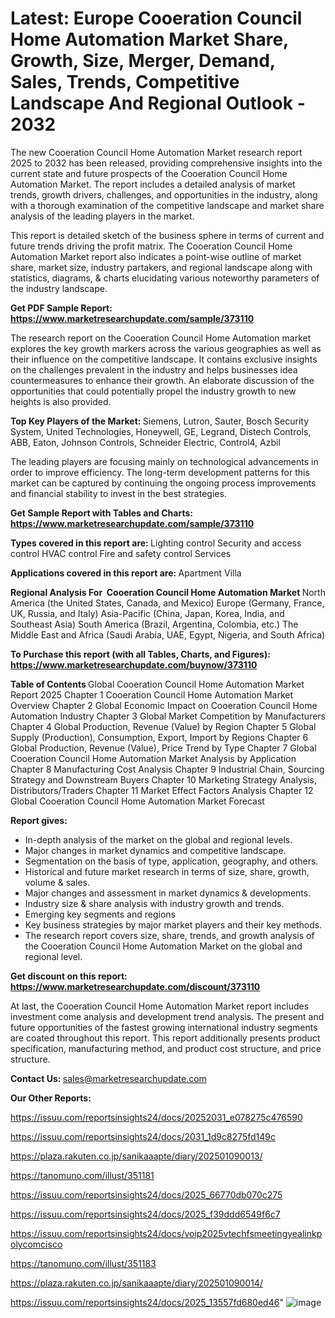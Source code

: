 # Latest: Europe Cooeration Council Home Automation Market Share, Growth, Size, Merger, Demand, Sales, Trends, Competitive Landscape And Regional Outlook - 2032

The new Cooeration Council Home Automation Market research report 2025 to 2032 has been released, providing comprehensive insights into the current state and future prospects of the Cooeration Council Home Automation Market. The report includes a detailed analysis of market trends, growth drivers, challenges, and opportunities in the industry, along with a thorough examination of the competitive landscape and market share analysis of the leading players in the market.

This report is detailed sketch of the business sphere in terms of current and future trends driving the profit matrix. The Cooeration Council Home Automation Market report also indicates a point-wise outline of market share, market size, industry partakers, and regional landscape along with statistics, diagrams, &amp; charts elucidating various noteworthy parameters of the industry landscape.

<strong><b>Get PDF Sample Report: <a href=https://www.marketresearchupdate.com/sample/373110>https://www.marketresearchupdate.com/sample/373110</a></b></strong>

The research report on the Cooeration Council Home Automation market explores the key growth markers across the various geographies as well as their influence on the competitive landscape. It contains exclusive insights on the challenges prevalent in the industry and helps businesses idea countermeasures to enhance their growth. An elaborate discussion of the opportunities that could potentially propel the industry growth to new heights is also provided.

<strong><b>Top Key Players of the Market:
</b></strong>Siemens, Lutron, Sauter, Bosch Security System, United Technologies, Honeywell, GE, Legrand, Distech Controls, ABB, Eaton, Johnson Controls, Schneider Electric, Control4, Azbil<strong><b>
</b></strong>

The leading players are focusing mainly on technological advancements in order to improve efficiency. The long-term development patterns for this market can be captured by continuing the ongoing process improvements and financial stability to invest in the best strategies.

<strong><b>Get Sample Report with Tables and Charts: <a href=https://www.marketresearchupdate.com/sample/373110>https://www.marketresearchupdate.com/sample/373110</a></b></strong>

<strong><b>Types covered in this report are:
</b></strong>Lighting control
Security and access control
HVAC control
Fire and safety control
Services<strong><b>
</b></strong>

<strong><b>Applications covered in this report are:
</b></strong>Apartment
Villa<strong><b>
</b></strong>

<strong><b>Regional Analysis For  Cooeration Council Home Automation Market</b></strong><strong><b>
</b></strong>North America (the United States, Canada, and Mexico)
Europe (Germany, France, UK, Russia, and Italy)
Asia-Pacific (China, Japan, Korea, India, and Southeast Asia)
South America (Brazil, Argentina, Colombia, etc.)
The Middle East and Africa (Saudi Arabia, UAE, Egypt, Nigeria, and South Africa)

<strong><b>To Purchase this report (with all Tables, Charts, and Figures): <a href=https://www.marketresearchupdate.com/buynow/373110>https://www.marketresearchupdate.com/buynow/373110</a></b></strong>

<strong><b>Table of Contents</b></strong><strong><b>
</b></strong>Global Cooeration Council Home Automation Market Report 2025
Chapter 1 Cooeration Council Home Automation Market Overview
Chapter 2 Global Economic Impact on Cooeration Council Home Automation Industry
Chapter 3 Global Market Competition by Manufacturers
Chapter 4 Global Production, Revenue (Value) by Region
Chapter 5 Global Supply (Production), Consumption, Export, Import by Regions
Chapter 6 Global Production, Revenue (Value), Price Trend by Type
Chapter 7 Global Cooeration Council Home Automation Market Analysis by Application
Chapter 8 Manufacturing Cost Analysis
Chapter 9 Industrial Chain, Sourcing Strategy and Downstream Buyers
Chapter 10 Marketing Strategy Analysis, Distributors/Traders
Chapter 11 Market Effect Factors Analysis
Chapter 12 Global Cooeration Council Home Automation Market Forecast

<strong><b>Report gives:</b></strong>

- In-depth analysis of the market on the global and regional levels.
- Major changes in market dynamics and competitive landscape.
- Segmentation on the basis of type, application, geography, and others.
- Historical and future market research in terms of size, share, growth, volume &amp; sales.
- Major changes and assessment in market dynamics &amp; developments.
- Industry size &amp; share analysis with industry growth and trends.
- Emerging key segments and regions
- Key business strategies by major market players and their key methods.
- The research report covers size, share, trends, and growth analysis of the Cooeration Council Home Automation Market on the global and regional level.

<strong><b>Get discount on this report: <a href=https://www.marketresearchupdate.com/discount/373110>https://www.marketresearchupdate.com/discount/373110</a></b></strong>

At last, the Cooeration Council Home Automation Market report includes investment come analysis and development trend analysis. The present and future opportunities of the fastest growing international industry segments are coated throughout this report. This report additionally presents product specification, manufacturing method, and product cost structure, and price structure.

<strong><b>Contact Us:
</b></strong>sales@marketresearchupdate.com

<strong>Our Other Reports:</strong>

<a href=https://issuu.com/reportsinsights24/docs/20252031_e078275c476590>https://issuu.com/reportsinsights24/docs/20252031_e078275c476590</a>

<a href=https://issuu.com/reportsinsights24/docs/2031_1d9c8275fd149c>https://issuu.com/reportsinsights24/docs/2031_1d9c8275fd149c</a>

<a href=https://plaza.rakuten.co.jp/sanikaaapte/diary/202501090013/>https://plaza.rakuten.co.jp/sanikaaapte/diary/202501090013/</a>

<a href=https://tanomuno.com/illust/351181>https://tanomuno.com/illust/351181</a>

<a href=https://issuu.com/reportsinsights24/docs/2025_66770db070c275>https://issuu.com/reportsinsights24/docs/2025_66770db070c275</a>

<a href=https://issuu.com/reportsinsights24/docs/2025_f39ddd6549f6c7>https://issuu.com/reportsinsights24/docs/2025_f39ddd6549f6c7</a>

<a href=https://issuu.com/reportsinsights24/docs/voip2025vtechfsmeetingyealinkpolycomcisco>https://issuu.com/reportsinsights24/docs/voip2025vtechfsmeetingyealinkpolycomcisco</a>

<a href=https://tanomuno.com/illust/351183>https://tanomuno.com/illust/351183</a>

<a href=https://plaza.rakuten.co.jp/sanikaaapte/diary/202501090014/>https://plaza.rakuten.co.jp/sanikaaapte/diary/202501090014/</a>

<a href=https://issuu.com/reportsinsights24/docs/2025_13557fd680ed46>https://issuu.com/reportsinsights24/docs/2025_13557fd680ed46</a>"
![image](https://github.com/user-attachments/assets/132d2c4b-76e8-4769-a663-f5aa163ea8c0)
